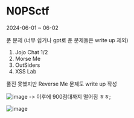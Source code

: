 # N0PSctf

2024-06-01 ~ 06-02

푼 문제 (너무 쉽거나 gpt로 푼 문제들은 write up 제외)
1. Jojo Chat 1/2
2. Morse Me
3. OutSiders
4. XSS Lab

풀진 못했지만 Reverse Me 문제도 write up 작성


![image](https://github.com/DA2RIM/N0PSctf/assets/171825457/31de27c5-2a39-4d1d-b107-5e39b667302c)
-> 이후에 900점대까지 떨어짐 ㅎㅎ;

![image](https://github.com/DA2RIM/N0PSctf/assets/171825457/5b12459e-e872-4af2-b529-4a5e68052fbf)
